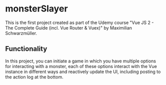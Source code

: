# monsterSlayer
This is the first project created as part of the Udemy course "Vue JS 2 - The Complete Guide (incl. Vue Router & Vuex)" by Maximilian Schwarzmüller.
## Functionality
In this project, you can initiate a game in which you have multiple options for interacting with a monster, each of these options interact with the Vue instance in different ways and reactively update the UI, including posting to the action log at the bottom.